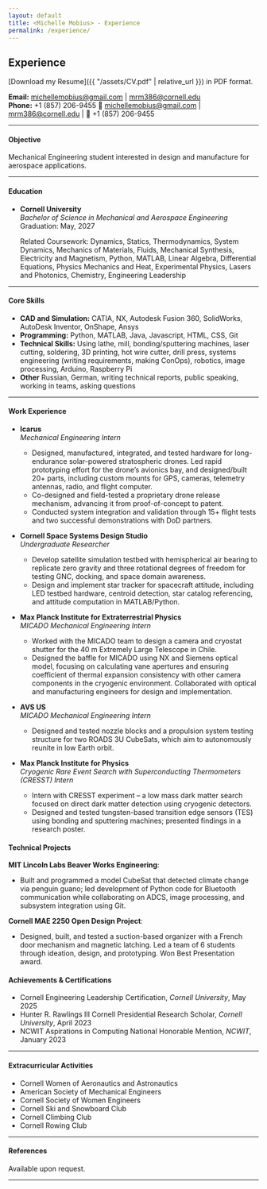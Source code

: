 ```yaml
---
layout: default
title: <Michelle Mobius> - Experience
permalink: /experience/
---
```

## Experience

[Download my Resume]({{ "/assets/CV.pdf" | relative_url }}) in PDF format.


**Email:** [michellemobius@gmail.com](mailto:michellemobius@gmail.com) | [mrm386@cornell.edu](mailto:mrm386@cornell.edu)  
**Phone:** +1 (857) 206-9455
📧 [michellemobius@gmail.com](mailto:michellemobius@gmail.com) | [mrm386@cornell.edu](mailto:mrm386@cornell.edu) | 📱 +1 (857) 206-9455



---

#### Objective
Mechanical Engineering student interested in design and manufacture for aerospace applications.

---

#### Education
- **Cornell University**  
  *Bachelor of Science in Mechanical and Aerospace Engineering*  
  Graduation: May, 2027

  Related Coursework: Dynamics, Statics, Thermodynamics, System Dynamics, Mechanics of Materials, Fluids, Mechanical Synthesis, Electricity and Magnetism, Python, MATLAB, Linear Algebra, Differential Equations, Physics Mechanics and Heat, Experimental Physics, Lasers and Photonics, Chemistry, Engineering Leadership

---

#### Core Skills
- **CAD and Simulation:** CATIA, NX, Autodesk Fusion 360, SolidWorks, AutoDesk Inventor, OnShape, Ansys 
- **Programming:** Python, MATLAB, Java, Javascript, HTML, CSS, Git
- **Technical Skills:** Using lathe, mill, bonding/sputtering machines, laser cutting, soldering, 3D printing, hot wire cutter, drill press, systems engineering (writing requirements, making ConOps), robotics, image processing, Arduino, Raspberry Pi
- **Other** Russian, German, writing technical reports, public speaking, working in teams, asking questions

---

#### Work Experience 

- **Icarus**  
  *Mechanical Engineering Intern*  
  - Designed, manufactured, integrated, and tested hardware for long-endurance solar-powered stratospheric drones. Led rapid prototyping effort for the drone’s avionics bay, and designed/built 20+ parts, including custom mounts for GPS, cameras, telemetry antennas, radio, and flight computer.
  - Co-designed and field-tested a proprietary drone release mechanism, advancing it from proof-of-concept to patent.
  - Conducted system integration and validation through 15+ flight tests and two successful demonstrations with DoD partners.

- **Cornell Space Systems Design Studio**  
  *Undergraduate Researcher*  
  - Develop satellite simulation testbed with hemispherical air bearing to replicate zero gravity and three rotational degrees of freedom for testing GNC, docking, and space domain awareness.
  - Design and implement star tracker for spacecraft attitude, including LED testbed hardware, centroid detection, star catalog referencing, and attitude computation in MATLAB/Python.

- **Max Planck Institute for Extraterrestrial Physics**  
  *MICADO Mechanical Engineering Intern*  
  - Worked with the MICADO team to design a camera and cryostat shutter for the 40 m Extremely Large Telescope in Chile.
  - Designed the baffle for MICADO using NX and Siemens optical model, focusing on calculating vane apertures and ensuring coefficient of thermal expansion consistency with other camera components in the cryogenic environment. Collaborated with optical and manufacturing engineers for design and implementation.

- **AVS US**  
  *MICADO Mechanical Engineering Intern*  
  - Designed and tested nozzle blocks and a propulsion system testing structure for two ROADS 3U CubeSats, which aim to autonomously reunite in low Earth orbit.

- **Max Planck Institute for Physics**  
  *Cryogenic Rare Event Search with Superconducting Thermometers (CRESST) Intern*  
  - Intern with CRESST experiment – a low mass dark matter search focused on direct dark matter detection using cryogenic detectors.
  - Designed and tested tungsten-based transition edge sensors (TES) using bonding and sputtering machines; presented findings in a research poster.



#### Technical Projects
**MIT Lincoln Labs Beaver Works Engineering**:
 - Built and programmed a model CubeSat that detected climate change via penguin guano; led development of Python code for Bluetooth communication while collaborating on ADCS, image processing, and subsystem integration using Git.

**Cornell MAE 2250 Open Design Project**:
  - Designed, built, and tested a suction-based organizer with a French door mechanism and magnetic latching. Led a team of 6 students through ideation, design, and prototyping. Won Best Presentation award.

#### Achievements & Certifications
- Cornell Engineering Leadership Certification, *Cornell University*, May 2025 
- Hunter R. Rawlings III Cornell Presidential Research Scholar, *Cornell University*, April 2023
- NCWIT Aspirations in Computing National Honorable Mention, *NCWIT*, January 2023 

---

#### Extracurricular Activities
- Cornell Women of Aeronautics and Astronautics
- American Society of Mechanical Engineers  
- Cornell Society of Women Engineers
- Cornell Ski and Snowboard Club
- Cornell Climbing Club
- Cornell Rowing Club  

---

#### References
Available upon request.

---
